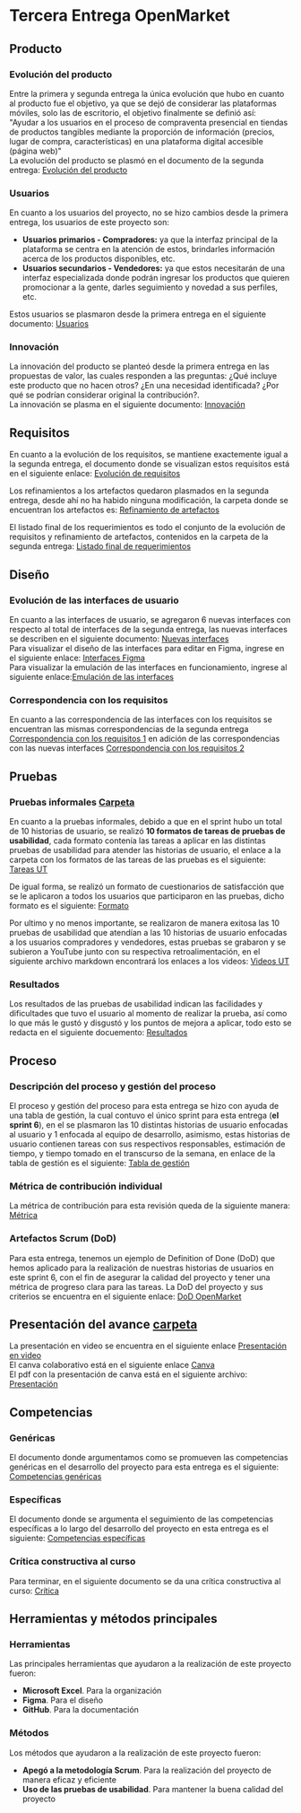 # Tercera Entrega OpenMarket
## Producto
### Evolución del producto
Entre la primera y segunda entrega la única evolución que hubo en cuanto al producto fue el objetivo, ya que se dejó de considerar las plataformas móviles, solo las de escritorio, el objetivo finalmente se definió así:  
"Ayudar a los usuarios en el proceso de compraventa presencial en tiendas de productos tangibles mediante la proporción de información (precios, lugar de compra, características) en una plataforma digital accesible (página web)"  
La evolución del producto se plasmó en el documento de la segunda entrega: [Evolución del producto](https://github.com/SaidGonzalez19/OpenMarket/blob/0eddcf9d9bfb499064799eb66068511460f07b38/Evoluci%C3%B3n%20del%20producto.pdf)

### Usuarios
En cuanto a los usuarios del proyecto, no se hizo cambios desde la primera entrega, los usuarios de este proyecto son:  
- **Usuarios primarios - Compradores:** ya que la interfaz principal de la plataforma se centra en la atención de estos, brindarles información acerca de los productos disponibles, etc.
- **Usuarios secundarios - Vendedores:** ya que estos necesitarán de una interfaz especializada donde podrán ingresar los productos que quieren promocionar a la gente, darles seguimiento y novedad a sus perfiles, etc.

Estos usuarios se plasmaron desde la primera entrega en el siguiente documento: [Usuarios](https://github.com/SaidGonzalez19/OpenMarket/blob/3cd5817e47fcc5320fd4b3042caa8592d6a322f5/Producto.docx)

### Innovación
La innovación del producto se planteó desde la primera entrega en las propuestas de valor, las cuales responden a las preguntas: ¿Qué incluye este producto que no hacen otros? ¿En una necesidad identificada? ¿Por qué se podrían considerar original la contribución?.  
La innovación se plasma en el siguiente documento: [Innovación](https://github.com/SaidGonzalez19/OpenMarket/blob/4974c7d1dafea4b334a6ba72067c5a620421653d/Innovaci%C3%B3n.pdf)

## Requisitos
En cuanto a la evolución de los requisitos, se mantiene exactemente igual a la segunda entrega, el documento donde se visualizan estos requisitos está en el siguiente enlace: [Evolución de requisitos](https://github.com/SaidGonzalez19/OpenMarket/blob/0eddcf9d9bfb499064799eb66068511460f07b38/Requisitos/Evoluci%C3%B3n%20de%20requisitos.pdf)

Los refinamientos a los artefactos quedaron plasmados en la segunda entrega, desde ahí no ha habido ninguna modificación, la carpeta donde se encuentran los artefactos es: [Refinamiento de artefactos](https://github.com/SaidGonzalez19/OpenMarket/tree/0eddcf9d9bfb499064799eb66068511460f07b38/Requisitos/Refinamiento%20de%20artefactos)

El listado final de los requerimientos es todo el conjunto de la evolución de requisitos y refinamiento de artefactos, contenidos en la carpeta de la segunda entrega: [Listado final de requerimientos](https://github.com/SaidGonzalez19/OpenMarket/tree/0eddcf9d9bfb499064799eb66068511460f07b38/Requisitos)

## Diseño
### Evolución de las interfaces de usuario
En cuanto a las interfaces de usuario, se agregaron 6 nuevas interfaces con respecto al total de interfaces de la segunda entrega, las nuevas interfaces se describen en el siguiente documento: [Nuevas interfaces](https://github.com/SaidGonzalez19/OpenMarket/blob/4375936568bda23f41058229d5a1c8e99f52cc75/Dise%C3%B1o/Evoluci%C3%B3n%20de%20las%20interfaces%20de%20usuario.pdf)  
Para visualizar el diseño de las interfaces para editar en Figma, ingrese en el siguiente enlace: [Interfaces Figma](https://www.figma.com/design/URZkXiqF1xDprpB9cH3ReB/Interfaces?node-id=0-1&t=OqV9IUgnijpoECJI-1)  
Para visualizar la emulación de las interfaces en funcionamiento, ingrese al siguiente enlace:[Emulación de las interfaces](https://www.figma.com/proto/URZkXiqF1xDprpB9cH3ReB/Interfaces?node-id=1-2&node-type=canvas&t=TAlIhXIDMGdUIcXE-1&scaling=contain&content-scaling=fixed&page-id=0%3A1&starting-point-node-id=1%3A2)  

### Correspondencia con los requisitos
En cuanto a las correspondencia de las interfaces con los requisitos se encuentran las mismas correspondencias de la segunda entrega [Correspondencia con los requisitos 1](https://github.com/SaidGonzalez19/OpenMarket/blob/0eddcf9d9bfb499064799eb66068511460f07b38/Dise%C3%B1o/Correspondencia%20con%20los%20requisitos.pdf) en adición de las correspondencias con las nuevas interfaces [Correspondencia con los requisitos 2](https://github.com/SaidGonzalez19/OpenMarket/blob/4375936568bda23f41058229d5a1c8e99f52cc75/Dise%C3%B1o/Correspondencia%20con%20los%20requisitos%20NUEVAS%20INTERFACES.pdf)

## Pruebas
### Pruebas informales [Carpeta](https://github.com/SaidGonzalez19/OpenMarket/tree/489823e3305d52a03c7a64e85a0c64b503ae7ed2/Pruebas/Pruebas%20informales)
En cuanto a la pruebas informales, debido a que en el sprint hubo un total de 10 historias de usuario, se realizó **10 formatos de tareas de pruebas de usabilidad**, cada formato contenía las tareas a aplicar en las distintas pruebas de usabilidad para atender las historias de usuario, el enlace a la carpeta con los formatos de las tareas de las pruebas es el siguiente: [Tareas UT](https://github.com/SaidGonzalez19/OpenMarket/tree/489823e3305d52a03c7a64e85a0c64b503ae7ed2/Pruebas/Pruebas%20informales/Tareas%20UT)

De igual forma, se realizó un formato de cuestionarios de satisfacción que se le aplicaron a todos los usuarios que participaron en las pruebas, dicho formato es el siguiente: [Formato](https://github.com/SaidGonzalez19/OpenMarket/blob/489823e3305d52a03c7a64e85a0c64b503ae7ed2/Pruebas/Pruebas%20informales/Formato-Encuesta%20de%20satisfacci%C3%B3n%20de%20las%20pruebas%20de%20usabilidad.pdf)

Por ultimo y no menos importante, se realizaron de manera exitosa las 10 pruebas de usabilidad que atendían a las 10 historias de usuario enfocadas a los usuarios compradores y vendedores, estas pruebas se grabaron y se subieron a YouTube junto con su respectiva retroalimentación, en el siguiente archivo markdown encontrará los enlaces a los videos: [Videos UT](https://github.com/SaidGonzalez19/OpenMarket/blob/489823e3305d52a03c7a64e85a0c64b503ae7ed2/Pruebas/Pruebas%20informales/Videos%20UT.md)

### Resultados
Los resultados de las pruebas de usabilidad indican las facilidades y dificultades que tuvo el usuario al momento de realizar la prueba, así como lo que más le gustó y disgustó y los puntos de mejora a aplicar, todo esto se redacta en el siguiente docuemento: [Resultados](https://github.com/SaidGonzalez19/OpenMarket/blob/5152eff02880f084af5d591fa63c88f93394437d/Pruebas/Resultados.pdf)
## Proceso
### Descripción del proceso y gestión del proceso
El proceso y gestión del proceso para esta entrega se hizo con ayuda de una tabla de gestión, la cual contuvo el único sprint para esta entrega (**el sprint 6**), en el se plasmaron las 10 distintas historias de usuario enfocadas al usuario y 1 enfocada al equipo de desarrollo, asimismo, estas historias de usuario contienen tareas con sus respectivos responsables, estimación de tiempo, y tiempo tomado en el transcurso de la semana, en enlace de la tabla de gestión es el siguiente: [Tabla de gestión](https://alumnosuady-my.sharepoint.com/:x:/g/personal/a21201668_alumnos_uady_mx/ERBAaFBy5-VMtShH0geK7MgBUHvZ_wE4SaO4BJuSmurzpQ?e=gJUsV3)

### Métrica de contribución individual
La métrica de contribución para esta revisión queda de la siguiente manera: [Métrica](https://github.com/SaidGonzalez19/OpenMarket/blob/8bd5ee5119273c211512230f45b00f5ec6bdd2c7/M%C3%A9trica%20de%20contribuci%C3%B3n%20individual.pdf)

### Artefactos Scrum (DoD)
Para esta entrega, tenemos un ejemplo de Definition of Done (DoD) que hemos aplicado para la realización de nuestras historias de usuarios en este sprint 6, con el fin de asegurar la calidad del proyecto y tener una métrica de progreso clara para las tareas. La DoD del proyecto y sus criterios se encuentra en el siguiente enlace: [DoD OpenMarket](https://github.com/SaidGonzalez19/OpenMarket/blob/b309c3859fe7b2b26eca55eb7a6aae4c4fc73e86/Definitioin%20of%20Done%20(DoD).md)

## Presentación del avance [carpeta](https://github.com/SaidGonzalez19/OpenMarket/tree/bfa4e4b7ff739973d531a8bf30112037421bbd45/Presentaci%C3%B3n%20del%20avance)
La presentación en video se encuentra en el siguiente enlace [Presentación en video](https://youtu.be/BSg7H2FRGIE)  
El canva colaborativo está en el siguiente enlace [Canva](https://www.canva.com/design/DAGYeks9EJw/RrdTlUcVCKpK0N_yqkZfOA/edit?utm_content=DAGYeks9EJw&utm_campaign=designshare&utm_medium=link2&utm_source=sharebutton)  
El pdf con la presentación de canva está en el siguiente archivo: [Presentación](https://github.com/SaidGonzalez19/OpenMarket/blob/bfa4e4b7ff739973d531a8bf30112037421bbd45/Presentaci%C3%B3n%20del%20avance/OpenMarket-Presentaci%C3%B3n.pdf)

## Competencias
### Genéricas
El documento donde argumentamos como se promueven las competencias genéricas en el desarrollo del proyecto para esta entrega es el siguiente: [Competencias genéricas](https://github.com/SaidGonzalez19/OpenMarket/blob/3350b6622cdd0202b7859c8e8e4de7a4600d8122/Competencias/Competencias%20Gen%C3%A9ricas.pdf)

### Específicas
El documento donde se argumenta el seguimiento de las competencias específicas a lo largo del desarrollo del proyecto en esta entrega es el siguiente: [Competencias específicas](https://github.com/SaidGonzalez19/OpenMarket/blob/3350b6622cdd0202b7859c8e8e4de7a4600d8122/Competencias/Competencias%20Espec%C3%ADficas.pdf)

### Crítica constructiva al curso
Para terminar, en el siguiente documento se da una crítica constructiva al curso: [Crítica](https://github.com/SaidGonzalez19/OpenMarket/blob/3350b6622cdd0202b7859c8e8e4de7a4600d8122/Competencias/Cr%C3%ADtica%20constructiva%20al%20curso.pdf)

## Herramientas y métodos principales
### Herramientas
Las principales herramientas que ayudaron a la realización de este proyecto fueron:
- **Microsoft Excel**. Para la organización
- **Figma**. Para el diseño
- **GitHub**. Para la documentación

### Métodos
Los métodos que ayudaron a la realización de este proyecto fueron:
- **Apegó a la metodología Scrum**. Para la realización del proyecto de manera eficaz y eficiente
- **Uso de las pruebas de usabilidad**. Para mantener la buena calidad del proyecto
